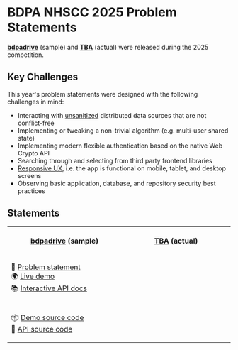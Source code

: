 # BDPA NHSCC 2025 Problem Statements

[**bdpadrive**](/2025/bdpadrive) (sample) and [**TBA**](/2025/#) (actual) were
released during the 2025 competition.

## Key Challenges

This year's problem statements were designed with the following challenges in
mind:

- Interacting with
  [unsanitized](https://www.esecurityplanet.com/endpoint/prevent-web-attacks-using-input-sanitization)
  distributed data sources that are not conflict-free
- Implementing or tweaking a non-trivial algorithm (e.g. multi-user shared
  state)
- Implementing modern flexible authentication based on the native Web Crypto API
- Searching through and selecting from third party frontend libraries
- [Responsive UX](https://en.wikipedia.org/wiki/Responsive_web_design), i.e. the
  app is functional on mobile, tablet, and desktop screens
- Observing basic application, database, and repository security best practices

## Statements

<table>
<tr>
<th>
<img width="500" height="1" />
<p align="center"><strong><a href="/2025">bdpadrive</a> (sample)</strong></p>
</th>
<th>
<img width="500" height="1" />
<p align="center"><strong><a href="/2025">TBA</a> (actual)</strong></p>
</th>
</tr>
<tr>
<td>
<img width="500" height="1" />
<p>
📑 <a href="/2025/bdpadrive">Problem statement</a>
<br />
🌍 <a href="https://drive.solutions.hscc.bdpa.org">Live demo</a>
<br />
📚 <a href="https://hsccebun98j2.docs.apiary.io/">Interactive API docs</a>
</p>
</td>
</tr>
<tr>
<td>
<img width="500" height="1" />
<p>
📦 <a href="https://github.com/nhscc/drive.solutions.hscc.bdpa.org">Demo source code</a>
<br />
🎒 <a href="https://github.com/nhscc/drive.api.hscc.bdpa.org">API source code</a>
</p>
</td>
</tr>
</table>
